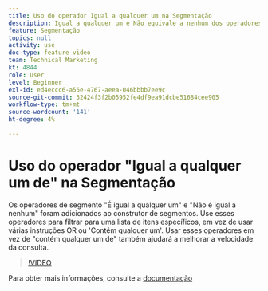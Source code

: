 ```yaml
---
title: Uso do operador Igual a qualquer um na Segmentação
description: Igual a qualquer um e Não equivale a nenhum dos operadores de segmento foi adicionado ao construtor de segmentos. Use esses operadores para filtrar para uma lista de itens específicos, em vez de usar várias instruções OR ou Contém qualquer um dos. Usar esses operadores em vez de conter qualquer um também ajudará a melhorar a velocidade da consulta.
feature: Segmentação
topics: null
activity: use
doc-type: feature video
team: Technical Marketing
kt: 4844
role: User
level: Beginner
exl-id: ed4eccc6-a56e-4767-aeea-046bbbb7ee9c
source-git-commit: 32424f3f2b05952fe4df9ea91dcbe51684cee905
workflow-type: tm+mt
source-wordcount: '141'
ht-degree: 4%

---
```


# Uso do operador &quot;Igual a qualquer um de&quot; na Segmentação

Os operadores de segmento &quot;É igual a qualquer um&quot; e &quot;Não é igual a nenhum&quot; foram adicionados ao construtor de segmentos. Use esses operadores para filtrar para uma lista de itens específicos, em vez de usar várias instruções OR ou &#39;Contém qualquer um&#39;. Usar esses operadores em vez de &quot;contém qualquer um de&quot; também ajudará a melhorar a velocidade da consulta.

>[!VIDEO](https://video.tv.adobe.com/v/32960/?quality=12)

Para obter mais informações, consulte a [documentação](https://docs.adobe.com/content/help/en/analytics/components/segmentation/segment-reference/seg-operators.html)
